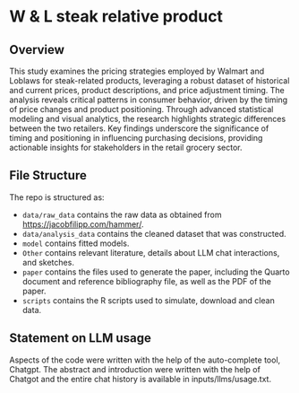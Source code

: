 # W & L steak relative product

## Overview

This study examines the pricing strategies employed by Walmart and Loblaws for steak-related products, leveraging a robust dataset of historical and current prices, product descriptions, and price adjustment timing. The analysis reveals critical patterns in consumer behavior, driven by the timing of price changes and product positioning. Through advanced statistical modeling and visual analytics, the research highlights strategic differences between the two retailers. Key findings underscore the significance of timing and positioning in influencing purchasing decisions, providing actionable insights for stakeholders in the retail grocery sector.

## File Structure

The repo is structured as:

-   `data/raw_data` contains the raw data as obtained from https://jacobfilipp.com/hammer/.
-   `data/analysis_data` contains the cleaned dataset that was constructed.
-   `model` contains fitted models. 
-   `Other` contains relevant literature, details about LLM chat interactions, and sketches.
-   `paper` contains the files used to generate the paper, including the Quarto document and reference bibliography file, as well as the PDF of the paper. 
-   `scripts` contains the R scripts used to simulate, download and clean data.


## Statement on LLM usage

Aspects of the code were written with the help of the auto-complete tool, Chatgpt. The abstract and introduction were written with the help of Chatgot and the entire chat history is available in inputs/llms/usage.txt.
